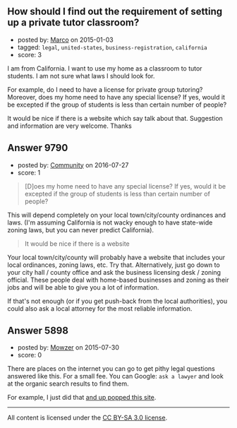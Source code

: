 ## How should I find out the requirement of setting up a private tutor classroom?

- posted by: [Marco](https://stackexchange.com/users/325954/marco) on 2015-01-03
- tagged: `legal`, `united-states`, `business-registration`, `california`
- score: 3

I am from California. I want to use my home as a classroom to tutor students. I am not sure what laws I should look for. 

For example, do I need to have a license for private group tutoring? Moreover, does my home need to have any special license? If yes, would it be excepted if the group of students is less than certain number of people?

It would be nice if there is a website which say talk about that. Suggestion and information are very welcome. Thanks


## Answer 9790

- posted by: [Community](https://stackexchange.com/users/-1/community) on 2016-07-27
- score: 1

> [D]oes my home need to have any special license? If yes, would it be excepted if the group of students is less than certain number of people?

This will depend completely on your local town/city/county ordinances and laws. (I'm assuming California is not wacky enough to have state-wide zoning laws, but you can never predict California).

> It would be nice if there is a website

Your local town/city/county will probably have a website that includes your local ordinances, zoning laws, etc. Try that. Alternatively, just go down to your city hall / county office and ask the business licensing desk / zoning official. These people deal with home-based businesses and zoning as their jobs and will be able to give you a lot of information.

If that's not enough (or if you get push-back from the local authorities), you could also ask a local attorney for the most reliable information.


## Answer 5898

- posted by: [Mowzer](https://stackexchange.com/users/1803081/mowzer) on 2015-07-30
- score: 0

<p>There are places on the internet you can go to get pithy legal questions answered like this. For a small fee. You can Google: <code>ask a lawyer</code> and look at the organic search results to find them.</p>

<p>For example, I just did that <a href="https://www.rocketlawyer.com/legal-advice.rl" rel="nofollow">and up popped this site</a>.</p>




---

All content is licensed under the [CC BY-SA 3.0 license](https://creativecommons.org/licenses/by-sa/3.0/).
